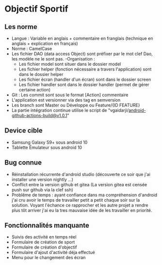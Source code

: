 # Objectif Sportif

## Les norme

- Langue : Variable en anglais + commentaire en franglais (technique en anglais + explication en français)
- Norme : CamelCase
- Les fichier DAO (data access Object) sont préfixer par le mot clef Dao, les modèle ne le sont pas.
-Organisation :
  - Les fichier model sont situer dans le dossier model
  - Les fichier helper (fonction nécessaire a travers l'application) sont dans le dossier helper
  - Les fichier écran (handler d'un écran) sont dans le dossier screen
  - Les fichier handler sont dans le dossier handler (permet de gérer certaine action)
- Git : Les commit sont sous le format [Action] commentaire
- L'application est versionner via des tag en semversion
- Les branch sont Master ou Développe ou Feature/{ID FEATURE}
- La partie intégration continue utilise le script de "vgaidarji/android-github-actions-build@v1.0.1"

## Device cible

- Samsung Galaxy S9+ sous android 10
- Tablette Émulateur sous android 10

## Bug connue

- Réinstallation récurrente d'android studio (découverte ce soir que j'ai installer une version nightly ...)
- Conflict entre la version github et gitea (La version gitea est censée push sur github via la clef ssh)
- Problême de temps : ayant confiance dans ma compréhension d'android j'ai cru avoir le temps de travailler petit a petit chaque soir sur la solution. Voyant l'échance ce rapprocher et les autre projet a rendre plus tôt arriver j'ai eu la tres mauvaise idée de les travailler en priorité.

## Fonctionnalités  manquante

- Suivis des activité en temps réel
- Formulaire de création de sport
- Formulaire de création d'objectif
- Formulaire d'ajout d'activité déja effectué
- Menu pour le changement des écran
